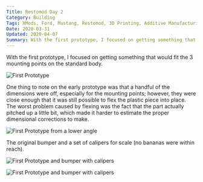 ```yaml
---
Title: Restomod Day 2
Category: Building
Tags: XMods, Ford, Mustang, Restomod, 3D Printing, Additive Manufacturing, Rapid Prototyping
Date: 2020-03-31
Updated: 2020-04-07
Summary: With the first prototype, I focused on getting something that would fit the 3 mounting points on the standard body.
---
```


With the first prototype, I focused on getting something that would fit the 3
mounting points on the standard body.

![First Prototype]({attach}/img/IMG_5083.jpg)

One thing to note on the early prototype was that a handful of the dimensions
were off, especially for the mounting points; however, they were close enough
that it was still possible to flex the plastic piece into place. The worst
problem caused by flexing was the fact that the part actually pitched up a
little bit, which made it harder to estimate the proper dimensional corrections
to make.

![First Prototype from a lower angle]({attach}/img/IMG_5084.jpg)

The original bumper and a set of calipers for scale (no bananas were within
reach).

![First Prototype and bumper with calipers]({attach}/img/IMG_5086.jpg)

![First Prototype and bumper with calipers]({attach}/img/IMG_5087.jpg)

